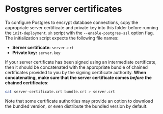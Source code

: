 # Postgres server certificates

To configure Postgres to encrypt database connections, copy the appropriate server certificate and private key into this folder before running the `init-deployment.sh` script with the `--enable-postgres-ssl` option flag.
The initialization script expects the following file names:

-   **Server certificate:** `server.crt`
-   **Private key:** `server.key`

If your server certificate has been signed using an intermediate certificate, then it should be concatenated with the appropriate bundle of chained certificates provided to you by the signing certificate authority.
**When concatenating, make sure that the server certificate comes _before_ the chained certificates:**

```sh
cat server-certificate.crt bundle.crt > server.crt
```

Note that some certificate authorities may provide an option to download the bundled version, or even distribute the bundled version by default.
